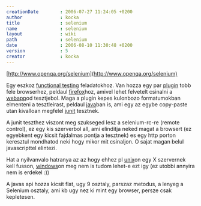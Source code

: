 ```yaml
---
creationDate        : 2006-07-27 11:24:05 +0200 
author              : kocka 
title               : selenium 
name                : selenium 
layout              : wiki 
path                : selenium 
date                : 2006-08-10 11:30:48 +0200 
version             : 5 
creator             : kocka 
---
```

[http://www.openqa.org/selenium](http://www.openqa.org/selenium)

Egy eszkoz [functional testing](functional%20testing.html) feladatokhoz. Van hozza egy par [plugin](plugin.html) tobb fele browserhez, peldaul [firefox](Missing.html)hoz, amivel lehet felvetelt csinalni a [webapp](webapp.html)od tesztjebol. Maga a plugin kepes kulonbozo formatumokban elmenteni a tesztleirast, peldaul [java](java.html)ban is, ami egy az egybe copy-paste utan kivalloan megfelel [junit](junit.html) tesztnek.

A junit teszthez viszont meg szukseged lesz a selenium-rc-re (remote control), ez egy kis szerverbol all, ami elinditja neked magat a browsert (ez egyebkent egy kicsit fajdalmas pontja a tesztnek) es egy http porton keresztul mondhatod neki hogy mikor mit csinaljon. O sajat magan belul javascripttel elintezi.

Hat a nyilvanvalo hatranya az az hogy ehhez pl [unix](unix.html)on egy X szervernek kell fusson, [windows](Windows.html)on meg nem is tudom lehet-e ezt igy (ez utobbi annyira nem is erdekel :))

A javas api hozza kicsit flat, ugy 9 osztaly, parszaz metodus, a lenyeg a Selenium osztaly, ami kb ugy nez ki mint egy browser, persze csak kepletesen.
